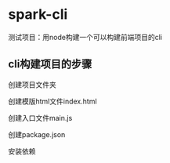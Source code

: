 # spark-cli

测试项目：用node构建一个可以构建前端项目的cli

## cli构建项目的步骤

创建项目文件夹

创建模版html文件index.html

创建入口文件main.js

创建package.json

安装依赖